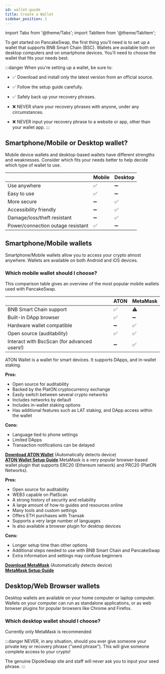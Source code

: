 ```yaml
---
id: wallet-guide
title: Create a Wallet
sidebar_position: 1
---
```


import Tabs from '@theme/Tabs';
import TabItem from '@theme/TabItem';

To get started on PancakeSwap, the first thing you'll need is to set up a wallet that supports BNB Smart Chain (BSC). Wallets are available both on desktop computers and on smartphone devices. You'll need to choose the wallet that fits your needs best.

:::danger
When you're setting up a wallet, be sure to:

* ✅ Download and install only the latest version from an official source.

* ✅ Follow the setup guide carefully.

* ✅ Safely back up your recovery phrases.

* ❌ NEVER share your recovery phrases with anyone, under any circumstances.

* ❌ NEVER input your recovery phrase to a website or app, other than your wallet app.
:::

## Smartphone/Mobile or Desktop wallet?

Mobile device wallets and desktop-based wallets have different strengths and weaknesses. Consider which fits your needs better to help decide which type of wallet to use.

|                                   | Mobile | Desktop |
| --------------------------------- | ------ | ------- |
| Use anywhere                      | ✅      | ➖       |
| Easy to use                       | ✅      | ➖       |
| More secure                       | ➖      | ✅       |
| Accessibility friendly            | ➖      | ✅       |
| Damage/loss/theft resistant       | ➖      | ✅       |
| Power/connection outage resistant | ✅      | ➖       |

## **Smartphone/Mobile wallets**

Smartphone/Mobile wallets allow you to access your crypto almost anywhere. Wallets are available on both Android and iOS devices.

### Which mobile wallet should I choose?

This comparison table gives an overview of the most popular mobile wallets used with PancakeSwap.

|                                                          | ATON         | MetaMask | 
| -------------------------------------------------------- | ------------ | -------- | 
| BNB Smart Chain support                                  | ✅            | ⚠️       | 
| Built-in DApp browser                                    | ✅            | ➖        |
| Hardware wallet compatible                               | ➖            | ✅        |
| Open source (auditability)                               | ✅            | ✅        |
| Interact with BscScan (for advanced users!)              | ➖            | ✅        |

<Tabs>
  <TabItem value="apple" label="ATON Wallet" default>
    ATON Wallet is a wallet for smart devices. It supports DApps, and in-wallet staking.

**Pros:**

* Open source for auditability
* Backed by the PlatON cryptocurrency exchange
* Easily switch between several crypto networks
* Includes networks by default
* Includes in-wallet staking options
* Has additional features such as LAT staking, and DApp access within the wallet

**Cons:**

* Language tied to phone settings
* Limited DApps
* Transaction notifications can be delayed

[**Download ATON Wallet**](https://trustwallet.com) (Automatically detects device)\
[**ATON Wallet Setup Guide**](https://www.binance.com/en/blog/421499824684901157/How-to-Set-Up-and-Use-Trust-Wallet-for-Binance-Smart-Chain)
  </TabItem>
  <TabItem value="orange" label="MetaMask">
MetaMask is a very popular browser-based wallet plugin that supports ERC20 (Ethereum network) and PRC20 (PlatON Networks).

**Pros:**

* Open source for auditability
* WEB3 capable on PlatScan
* A strong history of security and reliability
* A large amount of how-to guides and resources online
* Many tools and custom settings
* Offers ETH purchases with Transak
* Supports a very large number of languages
* Is also available a browser plugin for desktop devices

**Cons:**

* Longer setup time than other options
* Additional steps needed to use with BNB Smart Chain and PancakeSwap
* Extra information and settings may confuse beginners

[**Download MetaMask**](https://metamask.io/download.html) (Automatically detects device)\
[**MetaMask Setup Guide**](https://academy.binance.com/en/articles/connecting-metamask-to-binance-smart-chain)
  </TabItem>
</Tabs>

## **Desktop/Web Browser wallets**

Desktop wallets are available on your home computer or laptop computer. Wallets on your computer can run as standalone applications, or as web browser plugins for popular browsers like Chrome and Firefox.

### Which desktop wallet should I choose?

Currently only MetaMask is recommended

:::danger
NEVER, in any situation, should you ever give someone your private key or recovery phrase ("seed phrase"). This will give someone complete access to your crypto!

The genuine DipoleSwap site and staff will never ask you to input your seed phrase.
:::
